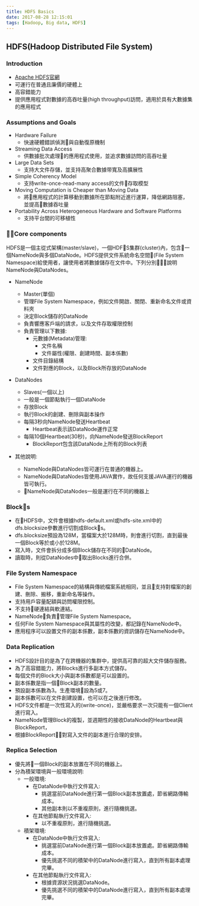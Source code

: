 ```yaml
---
title: HDFS Basics
date: 2017-08-28 12:15:01
tags: [Hadoop, Big data, HDFS]
---
```


## HDFS(Hadoop Distributed File System)

### Introduction
- [Apache HDFS官網](http://hadoop.apache.org/docs/current/hadoop-project-dist/hadoop-hdfs/HdfsDesign.html "HDFS")
- 可運行在普通且廉價的硬體上
- 高容錯能力
- 提供應用程式對數據的高吞吐量(high throughput)訪問，適用於具有大數據集的應用程式

### Assumptions and Goals
- Hardware Failure
    - 快速硬體錯誤偵測與自動復原機制
- Streaming Data Access
    - 供數據批次處理的應用程式使用，並追求數據訪問的高吞吐量
- Large Data Sets
    - 支持大文件存儲，並支持高聚合數據带寬及高擴展性
- Simple Coherency Model
    - 支持write-once-read-many access的文件存取模型
- Moving Computation is Cheaper than Moving Data
    - 將應用程式的計算移動到數據所在節點附近進行運算，降低網路阻塞，並提高數據吞吐量
- Portability Across Heterogeneous Hardware and Software Platforms
    - 支持平台間的可移植性


### Core components
HDFS是一個主從式架構(master/slave)，一個HDFS集群(cluster)內，包含一個NameNode與多個DataNode。HDFS提供文件系統命名空間(File System Namespace)給使用者，讓使用者將數據儲存在文件中。下列分別說明NameNode與DataNodes。
- NameNode
    - Master(單個)
    - 管理File System Namespace，例如文件開啟、關閉、重新命名文件或資料夾   
    - 決定Block儲存的DataNode
    - 負責響應客戶端的請求，以及文件存取權限控制
    - 負責管理以下數據:
        - 元數據(Metadata)管理:
            - 文件名稱
            - 文件屬性(權限、創建時間、副本係數)
        - 文件目錄結構
        - 文件對應的Block，以及Block所存放的DataNode
    
- DataNodes
    - Slaves(一個以上)
    - 一般是一個節點執行一個DataNode
    - 存放Block
    - 執行Block的創建、刪除與副本操作
    - 每隔3秒向NameNode發送Heartbeat
        - Heartbeat表示該DataNode運作正常
    - 每隔10個Heartbeat(30秒)，向NameNode發送BlockReport
        - BlockReport包含該DataNode上所有的Block列表


- 其他說明:
    - NameNode與DataNodes皆可運行在普通的機器上。
    - NameNode與DataNodes皆使用JAVA實作，故任何支援JAVA運行的機器皆可執行。
    - NameNode與DataNodes一般是運行在不同的機器上


### Blocks
- 在HDFS中，文件會根據hdfs-default.xml或hdfs-site.xml中的dfs.blocksize參數進行切割成Blocks。
- dfs.blocksize預設為128M，當檔案大於128M時，則會進行切割，直到最後一個Block等於或小於128M。
- 寫入時，文件會拆分成多個Block儲存在不同的DataNode。
- 讀取時，則從DataNodes中取出Blocks進行合併。


### File System Namespace
- File System Namespace的結構與傳統檔案系統相同，並且支持對檔案的創建、刪除、搬移，重新命名等操作。
- 支持用戶容量配額與訪問權限控制。
- 不支持硬連結與軟連結。
- NameNode負責管理File System Namespace。
- 任何File System Namespace與其屬性的改變，都記錄在NameNode中。
- 應用程序可以設置文件的副本係數，副本係數的資訊儲存在NameNode中。



### Data Replication
- HDFS設計目的是為了在跨機器的集群中，提供高可靠的超大文件儲存服務。
- 為了高容錯能力，將Blocks進行多副本方式儲存。
- 每個文件的Block大小與副本係數都是可以設置的。
- 副本係數是指一個Block副本的數量。
- 預設副本係數為3。生產環境設為5或7。
- 副本係數可以在文件創建設置，也可以在之後進行修改。
- HDFS文件都是一次性寫入的(write-once)，並嚴格要求一次只能有一個Client進行寫入。
- NameNode管理Block的複製，並週期性的接收DataNode的Heartbeat與BlockReport，
- 根據BlockReport，對寫入文件的副本進行合理的安排。


### Replica Selection
- 優先將一個Block的副本放置在不同的機器上。
- 分為積架環境與一般環境說明:
    - 一般環境:
        - 在DataNode中執行文件寫入:
            - 挑選當前DataNode進行第一個Block副本放置處，節省網路傳輸成本。
            - 其他副本則以不重複原則，進行隨機挑選。
        - 在其他節點執行文件寫入:
            - 以不重複原則，進行隨機挑選。
    - 積架環境:
        - 在DataNode中執行文件寫入:
            - 挑選當前DataNode進行第一個Block副本放置處。節省網路傳輸成本。
            - 優先挑選不同的積架中的DataNode進行寫入，直到所有副本處理完畢。
        - 在其他節點執行文件寫入:
            - 根據資源狀況挑選DataNode。
            - 優先挑選不同的積架中的DataNode進行寫入，直到所有副本處理完畢。
